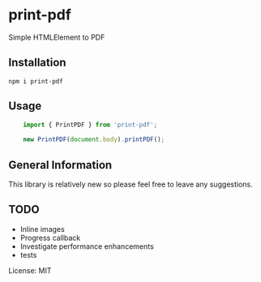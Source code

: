 # print-pdf
Simple HTMLElement to PDF

## Installation
    npm i print-pdf

## Usage
```typescript
    import { PrintPDF } from 'print-pdf';
    
    new PrintPDF(document.body).printPDF();
```

## General Information
This library is relatively new so please feel free to leave any suggestions.

## TODO
* Inline images
* Progress callback
* Investigate performance enhancements
* tests

License: MIT